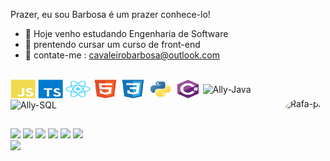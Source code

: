 Prazer, eu sou Barbosa
é um prazer conhece-lo!

- 🔭 Hoje venho estudando Engenharia de Software
- 🌱 prentendo cursar um curso de front-end
- 💬 contate-me : cavaleirobarbosa@outlook.com

<div style="display: inline_block"><br>
  <img align="center" alt="Rafa-Js" height="30" width="40" src="https://raw.githubusercontent.com/devicons/devicon/master/icons/javascript/javascript-plain.svg">
  <img align="center" alt="Rafa-Ts" height="30" width="40" src="https://raw.githubusercontent.com/devicons/devicon/master/icons/typescript/typescript-plain.svg">
  <img align="center" alt="Rafa-React" height="30" width="40" src="https://raw.githubusercontent.com/devicons/devicon/master/icons/react/react-original.svg">
  <img align="center" alt="Rafa-HTML" height="30" width="40" src="https://raw.githubusercontent.com/devicons/devicon/master/icons/html5/html5-original.svg">
  <img align="center" alt="Rafa-CSS" height="30" width="40" src="https://raw.githubusercontent.com/devicons/devicon/master/icons/css3/css3-original.svg">
  <img align="center" alt="Rafa-Python" height="30" width="40" src="https://raw.githubusercontent.com/devicons/devicon/master/icons/python/python-original.svg">
  <img align="center" alt="Rafa-Csharp" height="30" width="40" src="https://raw.githubusercontent.com/devicons/devicon/master/icons/csharp/csharp-original.svg">
  <img align="center" alt="Ally-Java" height="30" width="40" src="https://cdn.jsdelivr.net/gh/devicons/devicon/icons/java/java-original.svg" />
</div>
 <img align="center" alt="Ally-SQL" height="30" width="40" src="https://static-00.iconduck.com/assets.00/sql-database-sql-azure-icon-1955x2048-4pmty46t.png" />
</div>
  <img align="right" alt="Rafa-pic" height="150" style="border-radius:50px;" src="https://http2.mlstatic.com/D_NQ_NP_796604-MLB50852205111_072022-V.jpg?width=676&height=676">
  
 
  ##
 
<div> 
  <a href=""_blank"><img src="https://img.shields.io/badge/YouTube-FF0000?style=for-the-badge&logo=youtube&logoColor=white" target="_blank"></a>
  <a href=""_blank"><img src="https://img.shields.io/badge/-Instagram-%23E4405F?style=for-the-badge&logo=instagram&logoColor=white" target="_blank"></a>
 	<a href=""><img src="https://img.shields.io/badge/Twitch-9146FF?style=for-the-badge&logo=twitch&logoColor=white" target="_blank"></a>
 <a href=""><img src="https://img.shields.io/badge/Discord-7289DA?style=for-the-badge&logo=discord&logoColor=white" target="_blank"></a> 
  <a href = "mailto:barbosa182471@gmail.com"><img src="https://img.shields.io/badge/-Gmail-%23333?style=for-the-badge&logo=gmail&logoColor=white" target="_blank"></a>
  <a href="https://www.linkedin.com/in/daniel-lucas-barbosa-b76aa0274?lipi=urn%3Ali%3Apage%3Ad_flagship3_profile_view_base_contact_details%3BJPRXlL0PSqeI%2BkQFk4dxlg%3D%3D" target="_blank"><img src="https://img.shields.io/badge/-LinkedIn-%230077B5?style=for-the-badge&logo=linkedin&logoColor=white" target="_blank"></a> 
  
</div>

<div>
    <img height="170em" src="https://github-readme-stats.vercel.app/api/top-langs/?username=Daniel-L-Barbosa&layout=compact&langs_count=16&theme=tokyonight"/>
</div>

<br>
  
